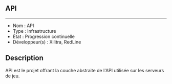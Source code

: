 ## API

------------------------------------

- Nom : API
- Type : Infrastructure
- État : Progression continuelle
- Développeur(s) : Xilitra, RedLine

## Description
API est le projet offrant la couche abstraite de l'API utilisée sur les serveurs de jeu.
